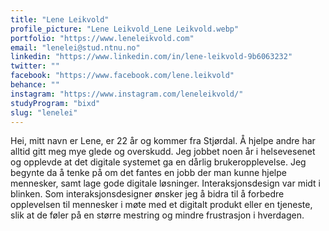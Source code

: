 ```yaml
---
title: "Lene Leikvold"
profile_picture: "Lene Leikvold_Lene Leikvold.webp"
portfolio: "https://www.leneleikvold.com"
email: "lenelei@stud.ntnu.no"
linkedin: "https://www.linkedin.com/in/lene-leikvold-9b6063232"
twitter: ""
facebook: "https://www.facebook.com/lene.leikvold"
behance: ""
instagram: "https://www.instagram.com/leneleikvold/"
studyProgram: "bixd"
slug: "lenelei"
---
```


Hei, mitt navn er Lene, er 22 år og kommer fra Stjørdal. Å hjelpe andre har alltid gitt meg mye glede og overskudd. Jeg jobbet noen år i helsevesenet og opplevde at det digitale systemet ga en dårlig brukeropplevelse. Jeg begynte da å tenke på om det fantes en jobb der man kunne hjelpe mennesker, samt lage gode digitale løsninger. Interaksjonsdesign var midt i blinken. Som interaksjonsdesigner ønsker jeg å bidra til å forbedre opplevelsen til mennesker i møte med et digitalt produkt eller en tjeneste, slik at de føler på en større mestring og mindre frustrasjon i hverdagen.
